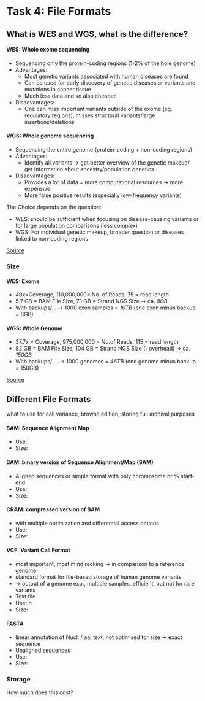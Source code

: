# Task 4: File Formats

## What is WES and WGS, what is the difference? 
#### WES: Whole exome sequencing 
* Sequencing only the protein-coding regions (1-2% of the hole genome) 
* Advantages:
  * Most genetic variants associated with human diseases are found
  * Can be used for early discovery of genetic diseases or variants and mutations in cancer tissue
  * Much less data and so also cheaper
* Disadvantages:
  * One can miss important variants outside of the exome (eg. regulatory regions), misses structural variants/large insertions/deletions

#### WGS: Whole genome sequencing 
* Sequencing the entire genome (protein-coding + non-coding regions) 
* Advantages:
  * Identify all variants -> get better overview of the genetic makeup/ get information about ancestry/population genetics 
* Disadvantages:
  * Provides a lot of data = more computational resources -> more expensive
  * More false positive results (especially low-frequency variants) 

The Choice depends on the question: 
* WES: should be sufficient when focusing on disease-causing variants or for large population comparisons (less complex)
* WGS: For individual genetic makeup, broader question or diseases linked to non-coding regions 

[Source](https://www.novogene.com/eu-en/resources/blog/wgs-vs-wes-which-genetic-sequencing-method-is-right-for-you/)

### Size		
#### WES: 		Exome 	
*	40x=Coverage, 	110,000,000= No. of Reads, 	75 = read length
*	5.7 GB = BAM File Size,	7.1 GB = Strand NGS Size 	-> ca. *8GB*
* With backups/… -> 1000 exon samples = *16TB* (one exon minus backup = 8GB)

#### WGS:		Whole Genome 	
* 37.7x  = Coverage, 	975,000,000 = No.of Reads, 	115 = read length
* 82 GB = BAM File Size, 	 	104 GB = Strand NGS Size (+overhead) 	-> ca. *150GB*
* With backups/ … -> 1000 genomes = *46TB* (one genome minus backup = 150GB)

[Source](https://www.strand-ngs.com/support/ngs-data-storage-requirements) 

## Different File Formats
what to use for call variance, browse edition, storing full archival purposes 
#### SAM: Sequence Alignment Map 
*	Use: 
*	Size:

#### BAM: binary version of Sequence Alignment/Map (SAM)
*	Aligned sequences or simple format with only chromosome nr % start-end 
*	Use: 
*	Size:
 
#### CRAM: compressed version of BAM 
*	with multiple optimization and differential access options
*	Use: 
*	Size:

#### VCF: Variant Call Format 
*	most important, most mind recking -> in comparison to a reference genome 
*	standard format for file-based storage of human genome variants
*	-> output of a genome exp., multiple samples, efficient, but not for rare variants 
*	Text file
*	Use: n
*	Size:

#### FASTA
* linear annotation of Nucl. / aa; text, not optimised for size -> exact sequence
* Unaligned sequences
*	Use: 
*	Size:



### Storage
How much does this cost? 



